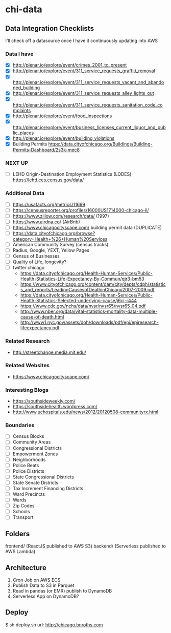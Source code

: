# chi-data

## Data Integration Checklists
I'll check off a datasource once I have it continuously updating into AWS
### Data I have
- [X] http://plenar.io/explore/event/crimes_2001_to_present
- [X] http://plenar.io/explore/event/311_service_requests_graffiti_removal
- [X] http://plenar.io/explore/event/311_service_requests_vacant_and_abandoned_building
- [X] http://plenar.io/explore/event/311_service_requests_alley_lights_out
- [X] http://plenar.io/explore/event/311_service_requests_sanitation_code_complaints
- [X] http://plenar.io/explore/event/food_inspections
- [X] http://plenar.io/explore/event/business_licenses_current_liquor_and_public_places
- [X] http://plenar.io/explore/event/building_violations
- [X] Building Permits https://data.cityofchicago.org/Buildings/Building-Permits-Dashboard/2s3k-mec8

### NEXT UP
- [ ] LEHD Origin-Destination Employment Statistics (LODES) https://lehd.ces.census.gov/data/

### Additional Data
- [ ] https://usafacts.org/metrics/11699
- [ ] https://censusreporter.org/profiles/16000US1714000-chicago-il/
- [ ] https://www.zillow.com/research/data/ (1997)
- [ ] https://www.airdna.co/ (AirBnb)
- [ ] https://www.chicagocityscape.com/ building permit data (DUPLICATE)
- [ ] https://data.cityofchicago.org/browse?category=Health+%26+Human%20Services
- [ ] American Community Survey (census tracks)
- [ ] Radius, Google, YEXT, Yellow Pages
- [ ] Census of Businesses
- [ ] Quality of Life, longevity?
- [ ] twitter chicago
	- https://data.cityofchicago.org/Health-Human-Services/Public-Health-Statistics-Life-Expectancy-By-Commun/qjr3-bm53
	- https://www.cityofchicago.org/content/dam/city/depts/cdph/statistics_and_reports/LeadingCausesofDeathinChicago2007-2009.pdf
	- https://data.cityofchicago.org/Health-Human-Services/Public-Health-Statistics-Selected-underlying-cause/j6cj-r444
	- https://www.cdc.gov/nchs/data/nvsr/nvsr65/nvsr65_04.pdf
	- http://www.nber.org/data/vital-statistics-mortality-data-multiple-cause-of-death.html
	- http://www1.nyc.gov/assets/doh/downloads/pdf/epi/epiresearch-lifeexpectancy.pdf

### Related Research
- http://streetchange.media.mit.edu/

### Related Websites
- https://www.chicagocityscape.com/

### Interesting Blogs
- https://southsideweekly.com/
- https://southsidehealth.wordpress.com/
- http://www.uchospitals.edu/news/2012/20120508-communityrx.html

### Boundaries
- [ ] Census Blocks
- [ ] Community Areas
- [ ] Congressional Districts
- [ ] Empowerment Zones
- [ ] Neighborhoods
- [ ] Police Beats
- [ ] Police Districts
- [ ] State Congressional Districts
- [ ] State Senate Districts
- [ ] Tax Increment Financing Districts
- [ ] Ward Precincts
- [ ] Wards
- [ ] Zip Codes
- [ ] Schools
- [ ] Transport

## Folders
frontend/ (ReactJS published to AWS S3)
backend/ (Serverless published to AWS Lambda)

## Architecture
1. Cron Job on AWS ECS
2. Publish Data to S3 in Parquet
3. Read in pandas (or EMR) publish to DynamoDB
5. Serverless App on DynamoDB?

## Deploy
$ sh deploy.sh
url: http://chicago.bnroths.com